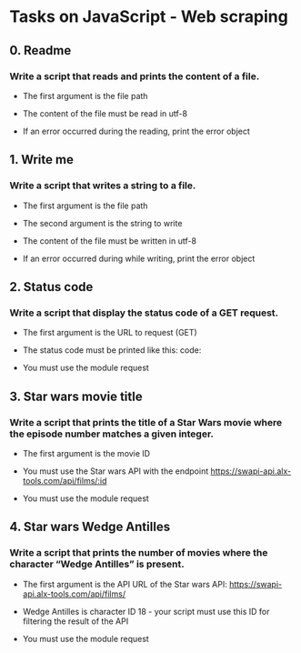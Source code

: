 # Tasks on JavaScript - Web scraping

## 0. Readme

### Write a script that reads and prints the content of a file.

+ The first argument is the file path

+ The content of the file must be read in utf-8

+ If an error occurred during the reading, print the error object

## 1. Write me

### Write a script that writes a string to a file.

+ The first argument is the file path

+ The second argument is the string to write

+ The content of the file must be written in utf-8

+ If an error occurred during while writing, print the error object

## 2. Status code

### Write a script that display the status code of a GET request.

+ The first argument is the URL to request (GET)

+ The status code must be printed like this: code: <status code>

+ You must use the module request

## 3. Star wars movie title

### Write a script that prints the title of a Star Wars movie where the episode number matches a given integer.

+ The first argument is the movie ID

+ You must use the Star wars API with the endpoint https://swapi-api.alx-tools.com/api/films/:id

+ You must use the module request

## 4. Star wars Wedge Antilles

### Write a script that prints the number of movies where the character “Wedge Antilles” is present.

+ The first argument is the API URL of the Star wars API: https://swapi-api.alx-tools.com/api/films/

+ Wedge Antilles is character ID 18 - your script must use this ID for filtering the result of the API

+ You must use the module request
